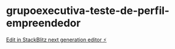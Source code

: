 # grupoexecutiva-teste-de-perfil-empreendedor

[Edit in StackBlitz next generation editor ⚡️](https://stackblitz.com/~/github.com/jldlxs/grupoexecutiva-teste-de-perfil-empreendedor)